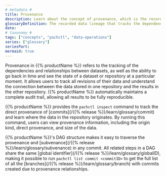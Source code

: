 ```yaml
---
# metadata # 
title: Provenance
description: Learn about the concept of provenance, which is the recorded data lineage that tracks the dependencies and relationships between datasets.
glossaryDefinition: The recorded data lineage that tracks the dependencies and relationships between datasets. 
date: 
# taxonomy #
tags: ["concepts", "pachctl", "data-operations"]
series: ["glossary"]
seriesPart:
mermaid: true
--- 
```


Provenance in {{% productName %}} refers to the tracking of the dependencies and relationships between datasets, as well as the ability to go back in time and see the state of a dataset or repository at a particular moment. It allows users to track all revisions of their data and understand the connection between the data stored in one repository and the results in the other repository. {{% productName %}} automatically maintains a complete audit trail, allowing all results to be fully reproducible.

{{% productName %}} provides the `pachctl inspect` command to track the direct provenance of [commits](/{{% release %}}/learn/glossary/commit) and learn where the data in the repository originates. By running this command, users can view provenance information, including the origin kind, direct provenance, and size of the data.

{{% productName %}}'s DAG structure makes it easy to traverse the provenance and [subvenance](/{{% release %}}/learn/glossary/subvenance) in any commit. All related steps in a DAG share the same [global identifier](/{{% release %}}/learn/glossary/globalID), making it possible to run `pachctl list commit <commitID>` to get the full list of all the [branches](/{{% release %}}/learn/glossary/branch) with commits created due to provenance relationships. 